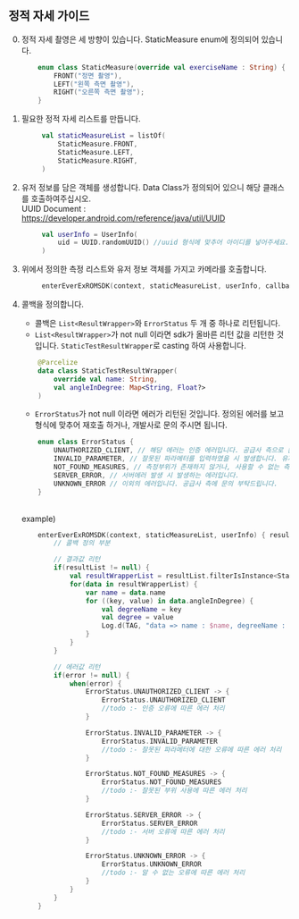 ## 정적 자세 가이드

0) 정적 자세 촬영은 세 방향이 있습니다. StaticMeasure enum에 정의되어 있습니다.
    ```kotlin
        enum class StaticMeasure(override val exerciseName : String) {
            FRONT("정면 촬영"),
            LEFT("왼쪽 측면 촬영"),
            RIGHT("오른쪽 측면 촬영");
        }
    ```  

1) 필요한 정적 자세 리스트를 만듭니다.
   ```kotlin
        val staticMeasureList = listOf(
            StaticMeasure.FRONT,
            StaticMeasure.LEFT,
            StaticMeasure.RIGHT,
        )
   ```  
   
2) 유저 정보를 담은 객체를 생성합니다. Data Class가 정의되어 있으니 해당 클래스를 호출하여주십시오.
    <br> UUID Document : https://developer.android.com/reference/java/util/UUID
   ```kotlin
        val userInfo = UserInfo(
            uid = UUID.randomUUID() //uuid 형식에 맞추어 아이디를 넣어주세요.
        )
   ```  
   
3) 위에서 정의한 측정 리스트와 유저 정보 객체를 가지고 카메라를 호출합니다.
   ```kotlin
        enterEverExROMSDK(context, staticMeasureList, userInfo, callback)
   ``` 
   
4) 콜백을 정의합니다. 
    - 콜백은 `List<ResultWrapper>`와 `ErrorStatus` 두 개 중 하나로 리턴됩니다.
    - `List<ResultWrapper>`가 not null 이라면 sdk가 올바른 리턴 값을 리턴한 것입니다. `StaticTestResultWrapper`로 casting 하여 사용합니다.
    ```kotlin
        @Parcelize
        data class StaticTestResultWrapper(
            override val name: String,
            val angleInDegree: Map<String, Float?>
        )
    ``` 
    - `ErrorStatus`가 not null 이라면 에러가 리턴된 것입니다. 정의된 에러를 보고 형식에 맞추어 재호출 하거나, 개발사로 문의 주시면 됩니다.
    ```kotlin
        enum class ErrorStatus {
            UNAUTHORIZED_CLIENT, // 해당 에러는 인증 에러입니다. 공급사 측으로 문의 부탁드립니다.
            INVALID_PARAMETER, // 잘못된 파라메터를 입력하였을 시 발생합니다. 유저정보나 리스트의 값을 확인 후 재호출을 시도하십시오.
            NOT_FOUND_MEASURES, // 측정부위가 존재하지 않거나, 사용할 수 없는 측정부위를 넣었을 시 발생합니다.
            SERVER_ERROR, // 서버에러 발생 시 발생하는 에러입니다.
            UNKNOWN_ERROR // 이외의 에러입니다. 공급사 측에 문의 부탁드립니다.
        }
    ```
   
    <br>example)
    ```kotlin
        enterEverExROMSDK(context, staticMeasureList, userInfo) { resultList, error ->
            // 콜백 정의 부분
   
            // 결과값 리턴
            if(resultList != null) {
                val resultWrapperList = resultList.filterIsInstance<StaticTestResultWrapper>()
                for(data in resultWrapperList) {
                    var name = data.name
                    for ((key, value) in data.angleInDegree) {
                        val degreeName = key
                        val degree = value
                        Log.d(TAG, "data => name : $name, degreeName : $degreeName, degree : $degree")
                    }
                }
            }      
   
            // 에러값 리턴
            if(error != null) { 
                when(error) {
                    ErrorStatus.UNAUTHORIZED_CLIENT -> {
                        ErrorStatus.UNAUTHORIZED_CLIENT
                        //todo :- 인증 오류에 따른 에러 처리
                    }
   
                    ErrorStatus.INVALID_PARAMETER -> {
                        ErrorStatus.INVALID_PARAMETER
                        //todo :- 잘못된 파라메터에 대한 오류에 따른 에러 처리
                    }
   
                    ErrorStatus.NOT_FOUND_MEASURES -> {
                        ErrorStatus.NOT_FOUND_MEASURES
                        //todo :- 잘못된 부위 사용에 따른 에러 처리
                    }
   
                    ErrorStatus.SERVER_ERROR -> {
                        ErrorStatus.SERVER_ERROR
                        //todo :- 서버 오류에 따른 에러 처리
                    }

                    ErrorStatus.UNKNOWN_ERROR -> {
                        ErrorStatus.UNKNOWN_ERROR
                        //todo :- 알 수 없는 오류에 따른 에러 처리
                    }
                }      
            }
        }
    ``` 